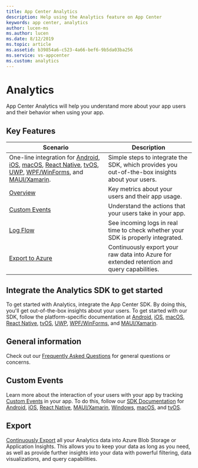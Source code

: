 ```yaml
---
title: App Center Analytics
description: Help using the Analytics feature on App Center
keywords: app center, analytics
author: lucen-ms
ms.author: lucen
ms.date: 8/12/2019
ms.topic: article
ms.assetid: b39854a6-c523-4a66-bef6-9b5da03ba256
ms.service: vs-appcenter
ms.custom: analytics
---
```


# Analytics

App Center Analytics will help you understand more about your app users and their behavior when using your app.

## Key Features

| Scenario | Description |
|--|--|
| One-line integration for [Android](~/sdk/getting-started/android.md), [iOS](~/sdk/getting-started/ios.md), [macOS](~/sdk/getting-started/macos.md), [React Native](~/sdk/getting-started/react-native.md), [tvOS](~/sdk/getting-started/tvos.md), [UWP](~/sdk/getting-started/uwp.md), [WPF/WinForms](~/sdk/getting-started/wpf-winforms.md), and [MAUI/Xamarin](~/sdk/getting-started/xamarin.md). | Simple steps to integrate the SDK, which provides you out-of-the-box insights about your users.|
| [Overview](~/analytics/overview.md) | Key metrics about your users and their app usage.|
| [Custom Events](~/analytics/event-metrics.md)| Understand the actions that your users take in your app.|
| [Log Flow](~/analytics/log-flow.md)| See incoming logs in real time to check whether your SDK is properly integrated.|
| [Export to Azure](~/analytics/export.md)| Continuously export your raw data into Azure for extended retention and query capabilities.|

## Integrate the Analytics SDK to get started

To get started with Analytics, integrate the App Center SDK. By doing this, you'll get out-of-the-box insights about your users.
To get started with our SDK, follow the platform-specific documentation at [Android](~/sdk/getting-started/android.md), [iOS](~/sdk/getting-started/ios.md), [macOS](~/sdk/getting-started/macos.md), [React Native](~/sdk/getting-started/react-native.md), [tvOS](~/sdk/getting-started/tvos.md), [UWP](~/sdk/getting-started/uwp.md), [WPF/WinForms](~/sdk/getting-started/wpf-winforms.md), and [MAUI/Xamarin](~/sdk/getting-started/xamarin.md).

## General information

Check out our [Frequently Asked Questions](~/analytics/faq.md) for general questions or concerns.

## Custom Events

Learn more about the interaction of your users with your app by tracking [Custom Events](~/analytics/event-metrics.md) in your app. To do this, follow our [SDK Documentation](~/sdk/index.md) for [Android](~/sdk/analytics/android.md), [iOS](~/sdk/analytics/ios.md), [React Native](~/sdk/analytics/react-native.md), [MAUI/Xamarin](~/sdk/analytics/xamarin.md), [Windows](~/sdk/analytics/windows.md), [macOS](~/sdk/analytics/macos.md), and [tvOS](~/sdk/analytics/tvos.md).

## Export

[Continuously Export](~/analytics/export.md) all your Analytics data into Azure Blob Storage or Application Insights. This allows you to keep your data as long as you need, as well as provide further insights into your data with powerful filtering, data visualizations, and query capabilities.
